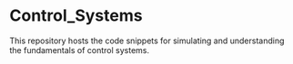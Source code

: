 # Control_Systems
This repository hosts the code snippets for simulating and understanding the fundamentals of control systems.
